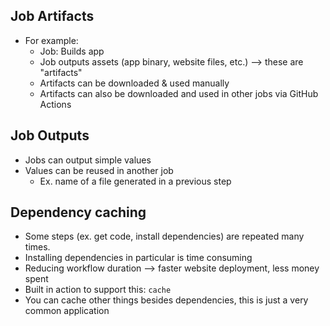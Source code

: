## Job Artifacts
* For example:
    * Job: Builds app
    * Job outputs assets (app binary, website files, etc.) --> these are "artifacts"
    * Artifacts can be downloaded & used manually 
    * Artifacts can also be downloaded and used in other jobs via GitHub Actions

## Job Outputs
* Jobs can output simple values
* Values can be reused in another job
    * Ex. name of a file generated in a previous step

## Dependency caching
* Some steps (ex. get code, install dependencies) are repeated many times. 
* Installing dependencies in particular is time consuming
* Reducing workflow duration --> faster website deployment, less money spent
* Built in action to support this: `cache`
* You can cache other things besides dependencies, this is just a very common application